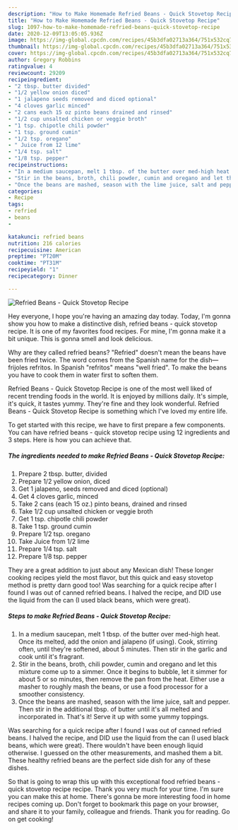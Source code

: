 ```yaml
---
description: "How to Make Homemade Refried Beans - Quick Stovetop Recipe"
title: "How to Make Homemade Refried Beans - Quick Stovetop Recipe"
slug: 1097-how-to-make-homemade-refried-beans-quick-stovetop-recipe
date: 2020-12-09T13:05:05.936Z
image: https://img-global.cpcdn.com/recipes/45b3dfa02713a364/751x532cq70/refried-beans-quick-stovetop-recipe-recipe-main-photo.jpg
thumbnail: https://img-global.cpcdn.com/recipes/45b3dfa02713a364/751x532cq70/refried-beans-quick-stovetop-recipe-recipe-main-photo.jpg
cover: https://img-global.cpcdn.com/recipes/45b3dfa02713a364/751x532cq70/refried-beans-quick-stovetop-recipe-recipe-main-photo.jpg
author: Gregory Robbins
ratingvalue: 4
reviewcount: 29209
recipeingredient:
- "2 tbsp. butter divided"
- "1/2 yellow onion diced"
- "1 jalapeno seeds removed and diced optional"
- "4 cloves garlic minced"
- "2 cans each 15 oz pinto beans drained and rinsed"
- "1/2 cup unsalted chicken or veggie broth"
- "1 tsp. chipotle chili powder"
- "1 tsp. ground cumin"
- "1/2 tsp. oregano"
- " Juice from 12 lime"
- "1/4 tsp. salt"
- "1/8 tsp. pepper"
recipeinstructions:
- "In a medium saucepan, melt 1 tbsp. of the butter over med-high heat. Once its melted, add the onion and jalapeno (if using). Cook, stirring often, until they&#39;re softened, about 5 minutes. Then stir in the garlic and cook until it&#39;s fragrant."
- "Stir in the beans, broth, chili powder, cumin and oregano and let this mixture come up to a simmer. Once it begins to bubble, let it simmer for about 5 or so minutes, then remove the pan from the heat. Either use a masher to roughly mash the beans, or use a food processor for a smoother consistency."
- "Once the beans are mashed, season with the lime juice, salt and pepper. Then stir in the additional tbsp. of butter until it&#39;s all melted and incorporated in. That&#39;s it! Serve it up with some yummy toppings."
categories:
- Recipe
tags:
- refried
- beans
- 

katakunci: refried beans  
nutrition: 216 calories
recipecuisine: American
preptime: "PT20M"
cooktime: "PT31M"
recipeyield: "1"
recipecategory: Dinner

---
```



![Refried Beans - Quick Stovetop Recipe](https://img-global.cpcdn.com/recipes/45b3dfa02713a364/751x532cq70/refried-beans-quick-stovetop-recipe-recipe-main-photo.jpg)

Hey everyone, I hope you're having an amazing day today. Today, I'm gonna show you how to make a distinctive dish, refried beans - quick stovetop recipe. It is one of my favorites food recipes. For mine, I'm gonna make it a bit unique. This is gonna smell and look delicious.

Why are they called refried beans? &#34;Refried&#34; doesn&#39;t mean the beans have been fried twice. The word comes from the Spanish name for the dish—frijoles refritos. In Spanish &#34;refritos&#34; means &#34;well fried&#34;. To make the beans you have to cook them in water first to soften them.

Refried Beans - Quick Stovetop Recipe is one of the most well liked of recent trending foods in the world. It is enjoyed by millions daily. It's simple, it's quick, it tastes yummy. They're fine and they look wonderful. Refried Beans - Quick Stovetop Recipe is something which I've loved my entire life.


To get started with this recipe, we have to first prepare a few components. You can have refried beans - quick stovetop recipe using 12 ingredients and 3 steps. Here is how you can achieve that.

<!--inarticleads1-->

##### The ingredients needed to make Refried Beans - Quick Stovetop Recipe:

1. Prepare 2 tbsp. butter, divided
1. Prepare 1/2 yellow onion, diced
1. Get 1 jalapeno, seeds removed and diced (optional)
1. Get 4 cloves garlic, minced
1. Take 2 cans (each 15 oz.) pinto beans, drained and rinsed
1. Take 1/2 cup unsalted chicken or veggie broth
1. Get 1 tsp. chipotle chili powder
1. Take 1 tsp. ground cumin
1. Prepare 1/2 tsp. oregano
1. Take  Juice from 1/2 lime
1. Prepare 1/4 tsp. salt
1. Prepare 1/8 tsp. pepper


They are a great addition to just about any Mexican dish! These longer cooking recipes yield the most flavor, but this quick and easy stovetop method is pretty darn good too! Was searching for a quick recipe after I found I was out of canned refried beans. I halved the recipe, and DID use the liquid from the can (I used black beans, which were great). 

<!--inarticleads2-->

##### Steps to make Refried Beans - Quick Stovetop Recipe:

1. In a medium saucepan, melt 1 tbsp. of the butter over med-high heat. Once its melted, add the onion and jalapeno (if using). Cook, stirring often, until they&#39;re softened, about 5 minutes. Then stir in the garlic and cook until it&#39;s fragrant.
1. Stir in the beans, broth, chili powder, cumin and oregano and let this mixture come up to a simmer. Once it begins to bubble, let it simmer for about 5 or so minutes, then remove the pan from the heat. Either use a masher to roughly mash the beans, or use a food processor for a smoother consistency.
1. Once the beans are mashed, season with the lime juice, salt and pepper. Then stir in the additional tbsp. of butter until it&#39;s all melted and incorporated in. That&#39;s it! Serve it up with some yummy toppings.


Was searching for a quick recipe after I found I was out of canned refried beans. I halved the recipe, and DID use the liquid from the can (I used black beans, which were great). There wouldn&#39;t have been enough liquid otherwise. I guessed on the other measurements, and mashed them a bit. These healthy refried beans are the perfect side dish for any of these dishes. 

So that is going to wrap this up with this exceptional food refried beans - quick stovetop recipe recipe. Thank you very much for your time. I'm sure you can make this at home. There's gonna be more interesting food in home recipes coming up. Don't forget to bookmark this page on your browser, and share it to your family, colleague and friends. Thank you for reading. Go on get cooking!
